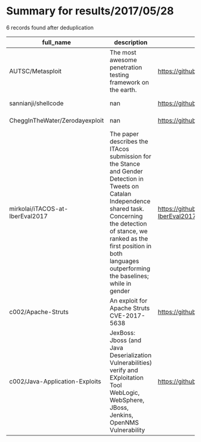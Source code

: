 
# Summary for results/2017/05/28
    
6 records found after deduplication

| full_name | description | html_url | matched_list | matched_count | pushed_at | size | stargazers_count | language | forks_count | vul_ids |
|---------------------------------|-----------------------------------------------------------------------------------------------------------------------------------------------------------------------------------------------------------------------------------------------------------------|----------------------------------------------------|----------------------------------|-----------------|---------------------------|--------|--------------------|------------|---------------|-------------------|
| AUTSC/Metasploit | The most awesome penetration testing framework on the earth. | https://github.com/AUTSC/Metasploit | ['metasploit module OR payload'] | 1 | 2017-05-28 06:09:53+00:00 | 5084 | 3 | nan | 1 | [] |
| sannianji/shellcode | nan | https://github.com/sannianji/shellcode | ['shellcode'] | 1 | 2017-05-28 14:08:08+00:00 | 31 | 0 | Shell | 0 | [] |
| CheggInTheWater/Zerodayexploit | nan | https://github.com/CheggInTheWater/Zerodayexploit | ['zeroday'] | 1 | 2017-05-28 01:26:56+00:00 | 1 | 0 | nan | 0 | [] |
| mirkolai/iTACOS-at-IberEval2017 | The paper describes the ITAcos submission for the Stance and Gender Detection in Tweets on Catalan Independence shared task. Concerning the detection of stance, we ranked as the first position in both languages outperforming the baselines; while in gender | https://github.com/mirkolai/iTACOS-at-IberEval2017 | ['exploit'] | 1 | 2017-05-28 09:19:26+00:00 | 11 | 0 | Python | 0 | [] |
| c002/Apache-Struts | An exploit for Apache Struts CVE-2017-5638 | https://github.com/c002/Apache-Struts | ['exploit'] | 1 | 2017-05-28 14:03:05+00:00 | 3 | 0 | Python | 0 | ['CVE-2017-5638'] |
| c002/Java-Application-Exploits | JexBoss: Jboss (and Java Deserialization Vulnerabilities) verify and EXploitation Tool WebLogic, WebSphere, JBoss, Jenkins, OpenNMS Vulnerability | https://github.com/c002/Java-Application-Exploits | ['exploit'] | 1 | 2017-05-28 04:06:11+00:00 | 164 | 1 | Python | 0 | [] |
